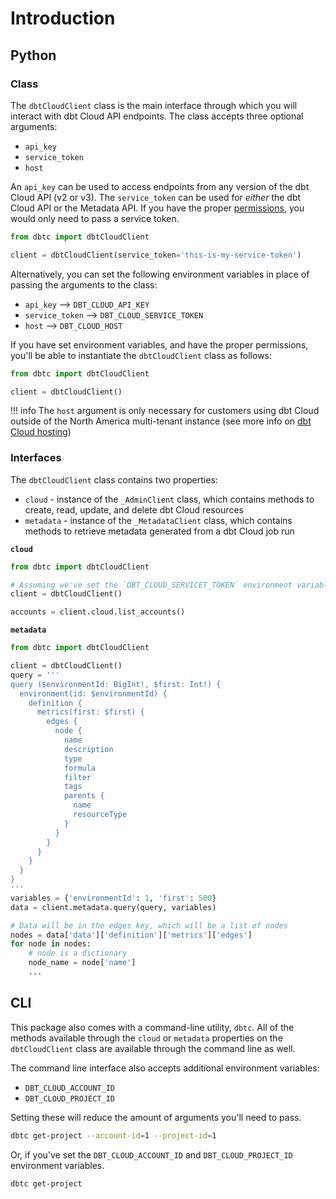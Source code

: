 # Introduction

## Python

### Class

The `dbtCloudClient` class is the main interface through which you will interact with dbt Cloud API endpoints.  The class accepts three optional arguments:

- `api_key`
- `service_token`
- `host`

An `api_key` can be used to access endpoints from any version of the dbt Cloud API (v2 or v3).  The `service_token` can be used for *either* the dbt Cloud API or the Metadata API.  If you have the proper [permissions](https://docs.getdbt.com/docs/dbt-cloud/dbt-cloud-api/service-tokens#permissions-for-service-account-tokens), you would only need to pass a service token.

```python
from dbtc import dbtCloudClient

client = dbtCloudClient(service_token='this-is-my-service-token')
```

Alternatively, you can set the following environment variables in place of passing the arguments to the class:

- `api_key` --> `DBT_CLOUD_API_KEY`
- `service_token` --> `DBT_CLOUD_SERVICE_TOKEN`
- `host` --> `DBT_CLOUD_HOST`

If you have set environment variables, and have the proper permissions, you'll be able to instantiate the `dbtCloudClient` class as follows:

```python
from dbtc import dbtCloudClient

client = dbtCloudClient()
```

!!! info
    The `host` argument is only necessary for customers using dbt Cloud outside of the North America multi-tenant instance (see more info on [dbt Cloud hosting](https://docs.getdbt.com/docs/cloud/about-cloud/regions-ip-addresses))

### Interfaces

The `dbtCloudClient` class contains two properties:

- `cloud` - instance of the `_AdminClient` class, which contains methods to create, read, update, and delete dbt Cloud resources
- `metadata` - instance of the `_MetadataClient` class, which contains methods to retrieve metadata generated from a dbt Cloud job run

**`cloud`**

```python
from dbtc import dbtCloudClient

# Assuming we've set the `DBT_CLOUD_SERVICET_TOKEN` environment variable`
client = dbtCloudClient()

accounts = client.cloud.list_accounts()
```

**`metadata`**

```python
from dbtc import dbtCloudClient

client = dbtCloudClient()
query = '''
query ($environmentId: BigInt!, $first: Int!) {
  environment(id: $environmentId) {
    definition {
      metrics(first: $first) {
        edges {
          node {
            name
            description
            type
            formula
            filter
            tags
            parents {
              name
              resourceType
            }
          }
        }
      }
    }
  }
}
'''
variables = {'environmentId': 1, 'first': 500}
data = client.metadata.query(query, variables)

# Data will be in the edges key, which will be a list of nodes
nodes = data['data']['definition']['metrics']['edges']
for node in nodes:
    # node is a dictionary
    node_name = node['name']
    ...
```

## CLI

This package also comes with a command-line utility, `dbtc`.  All of the methods available through the `cloud` or `metadata` properties on the `dbtCloudClient` class are available through the command line as well.

The command line interface also accepts additional environment variables:

- `DBT_CLOUD_ACCOUNT_ID`
- `DBT_CLOUD_PROJECT_ID`

Setting these will reduce the amount of arguments you'll need to pass.

```bash
dbtc get-project --account-id=1 --project-id=1
```

Or, if you've set the `DBT_CLOUD_ACCOUNT_ID` and `DBT_CLOUD_PROJECT_ID` environment variables.

```bash
dbtc get-project
```
